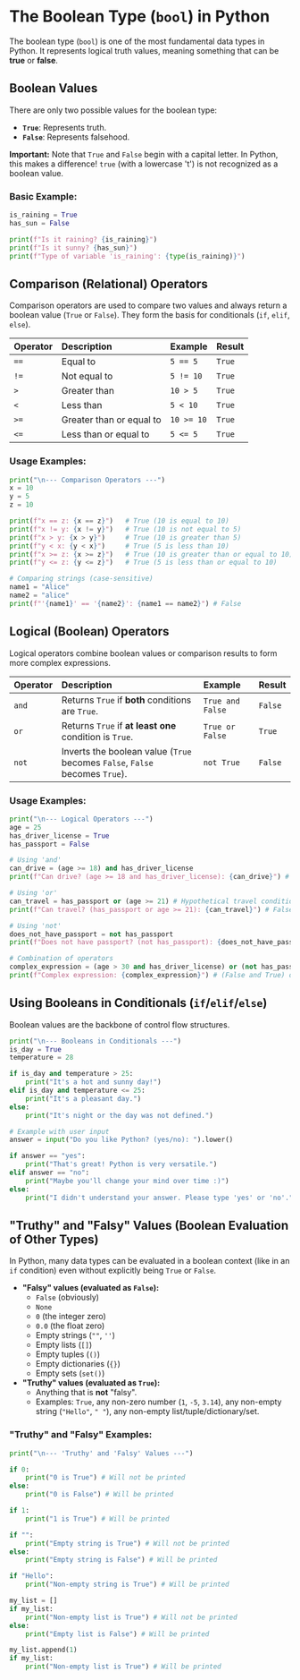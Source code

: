 # The Boolean Type (`bool`) in Python

The boolean type (`bool`) is one of the most fundamental data types in Python. It represents logical truth values, meaning something that can be **true** or **false**.

## Boolean Values

There are only two possible values for the boolean type:

  * **`True`**: Represents truth.
  * **`False`**: Represents falsehood.

**Important:** Note that `True` and `False` begin with a capital letter. In Python, this makes a difference\! `true` (with a lowercase 't') is not recognized as a boolean value.

### Basic Example:

```python
is_raining = True
has_sun = False

print(f"Is it raining? {is_raining}")
print(f"Is it sunny? {has_sun}")
print(f"Type of variable 'is_raining': {type(is_raining)}")
```

## Comparison (Relational) Operators

Comparison operators are used to compare two values and always return a boolean value (`True` or `False`). They form the basis for conditionals (`if`, `elif`, `else`).

| Operator | Description      | Example       | Result |
| :------- | :--------------- | :------------ | :----- |
| `==`     | Equal to         | `5 == 5`      | `True` |
| `!=`     | Not equal to     | `5 != 10`     | `True` |
| `>`      | Greater than     | `10 > 5`      | `True` |
| `<`      | Less than        | `5 < 10`      | `True` |
| `>=`     | Greater than or equal to | `10 >= 10`    | `True` |
| `<=`     | Less than or equal to    | `5 <= 5`      | `True` |

### Usage Examples:

```python
print("\n--- Comparison Operators ---")
x = 10
y = 5
z = 10

print(f"x == z: {x == z}")   # True (10 is equal to 10)
print(f"x != y: {x != y}")   # True (10 is not equal to 5)
print(f"x > y: {x > y}")     # True (10 is greater than 5)
print(f"y < x: {y < x}")     # True (5 is less than 10)
print(f"x >= z: {x >= z}")   # True (10 is greater than or equal to 10)
print(f"y <= z: {y <= z}")   # True (5 is less than or equal to 10)

# Comparing strings (case-sensitive)
name1 = "Alice"
name2 = "alice"
print(f"'{name1}' == '{name2}': {name1 == name2}") # False
```

## Logical (Boolean) Operators

Logical operators combine boolean values or comparison results to form more complex expressions.

| Operator | Description                                   | Example                  | Result  |
| :------- | :-------------------------------------------- | :----------------------- | :------ |
| `and`    | Returns `True` if **both** conditions are `True`. | `True and False`         | `False` |
| `or`     | Returns `True` if **at least one** condition is `True`. | `True or False`          | `True`  |
| `not`    | Inverts the boolean value (`True` becomes `False`, `False` becomes `True`). | `not True`               | `False` |

### Usage Examples:

```python
print("\n--- Logical Operators ---")
age = 25
has_driver_license = True
has_passport = False

# Using 'and'
can_drive = (age >= 18) and has_driver_license
print(f"Can drive? (age >= 18 and has_driver_license): {can_drive}") # True and True -> True

# Using 'or'
can_travel = has_passport or (age >= 21) # Hypothetical travel condition
print(f"Can travel? (has_passport or age >= 21): {can_travel}") # False or True -> True

# Using 'not'
does_not_have_passport = not has_passport
print(f"Does not have passport? (not has_passport): {does_not_have_passport}") # not False -> True

# Combination of operators
complex_expression = (age > 30 and has_driver_license) or (not has_passport)
print(f"Complex expression: {complex_expression}") # (False and True) or True -> False or True -> True
```

## Using Booleans in Conditionals (`if`/`elif`/`else`)

Boolean values are the backbone of control flow structures.

```python
print("\n--- Booleans in Conditionals ---")
is_day = True
temperature = 28

if is_day and temperature > 25:
    print("It's a hot and sunny day!")
elif is_day and temperature <= 25:
    print("It's a pleasant day.")
else:
    print("It's night or the day was not defined.")

# Example with user input
answer = input("Do you like Python? (yes/no): ").lower()

if answer == "yes":
    print("That's great! Python is very versatile.")
elif answer == "no":
    print("Maybe you'll change your mind over time :)")
else:
    print("I didn't understand your answer. Please type 'yes' or 'no'.")
```

## "Truthy" and "Falsy" Values (Boolean Evaluation of Other Types)

In Python, many data types can be evaluated in a boolean context (like in an `if` condition) even without explicitly being `True` or `False`.

  * **"Falsy" values (evaluated as `False`):**
      * `False` (obviously)
      * `None`
      * `0` (the integer zero)
      * `0.0` (the float zero)
      * Empty strings (`""`, `''`)
      * Empty lists (`[]`)
      * Empty tuples (`()`)
      * Empty dictionaries (`{}`)
      * Empty sets (`set()`)
  * **"Truthy" values (evaluated as `True`):**
      * Anything that is **not** "falsy".
      * Examples: `True`, any non-zero number (`1`, `-5`, `3.14`), any non-empty string (`"Hello"`, `" "`), any non-empty list/tuple/dictionary/set.

### "Truthy" and "Falsy" Examples:

```python
print("\n--- 'Truthy' and 'Falsy' Values ---")

if 0:
    print("0 is True") # Will not be printed
else:
    print("0 is False") # Will be printed

if 1:
    print("1 is True") # Will be printed

if "":
    print("Empty string is True") # Will not be printed
else:
    print("Empty string is False") # Will be printed

if "Hello":
    print("Non-empty string is True") # Will be printed

my_list = []
if my_list:
    print("Non-empty list is True") # Will not be printed
else:
    print("Empty list is False") # Will be printed

my_list.append(1)
if my_list:
    print("Non-empty list is True") # Will be printed
```